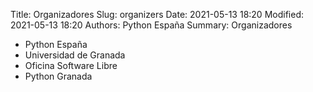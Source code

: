Title: Organizadores
Slug: organizers
Date: 2021-05-13 18:20
Modified: 2021-05-13 18:20
Authors: Python España
Summary: Organizadores

- Python España
- Universidad de Granada
- Oficina Software Libre
- Python Granada

